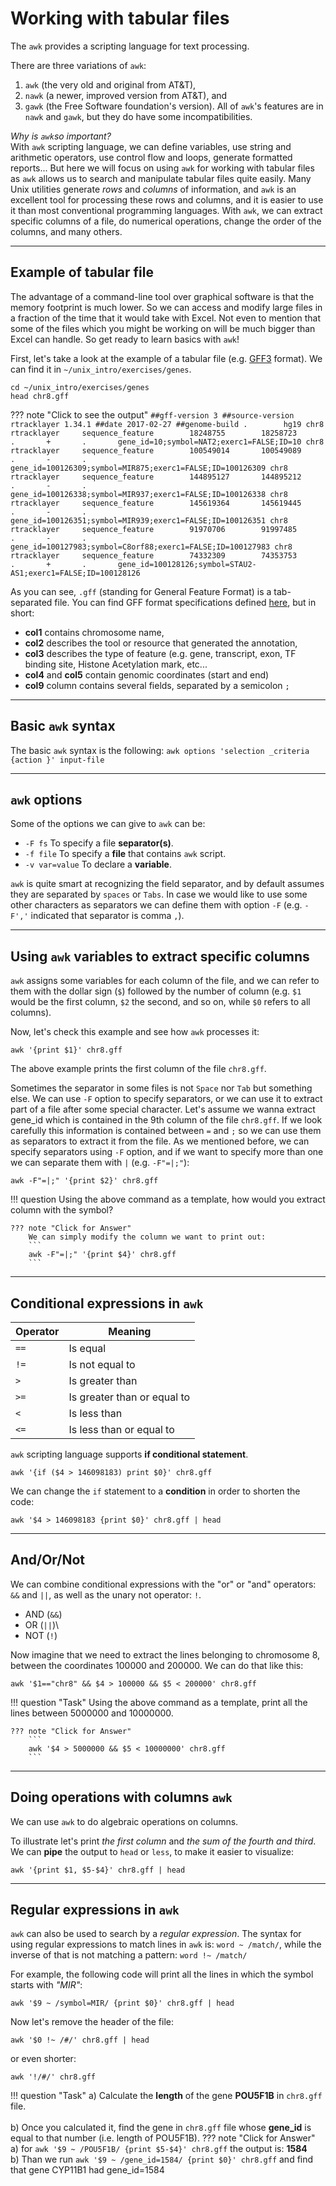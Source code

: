 # Working with tabular files

The `awk` provides a scripting language for text processing.

There are three variations of `awk`:<br /> 
1. `awk` (the very old and original from AT&T),<br /> 
2. `nawk` (a newer, improved version from AT&T), and<br /> 
3. `gawk` (the Free Software foundation's version). All of `awk`'s features are in `nawk` and `gawk`, but they do have some incompatibilities.<br />

*Why is `awk`so important?* <br /> With `awk` scripting language, we can
define variables, use string and arithmetic operators, use control flow
and loops, generate formatted reports... But here we will focus on using
`awk` for working with tabular files as `awk` allows us to search and
manipulate tabular files quite easily. Many Unix utilities generate
*rows* and *columns* of information, and `awk` is an excellent tool for
processing these rows and columns, and it is easier to use it than most
conventional programming languages. With `awk`, we can extract specific
columns of a file, do numerical operations, change the order of the
columns, and many others.

------------------------------------------------------------------------

## Example of tabular file

The advantage of a command-line tool over graphical software is that the
memory footprint is much lower. So we can access and modify large files
in a fraction of the time that it would take with Excel. Not even to
mention that some of the files which you might be working on will be
much bigger than Excel can handle. So get ready to learn basics with
`awk`!

First, let's take a look at the example of a tabular file (e.g. [GFF3](http://www.ensembl.org/info/website/upload/gff3.html#:~:text=GFF3%20File%20Format%20%2D%20Definition%20and,on%20the%20Version%203%20specifications.)
format). We can find it in `~/unix_intro/exercises/genes`.

```
cd ~/unix_intro/exercises/genes
head chr8.gff
```
??? note "Click to see the output"
    ```
    ##gff-version 3
    ##source-version rtracklayer 1.34.1
    ##date 2017-02-27
    ##genome-build .        hg19
    chr8    rtracklayer     sequence_feature        18248755        18258723        .       +       .       gene_id=10;symbol=NAT2;exerc1=FALSE;ID=10
    chr8    rtracklayer     sequence_feature        100549014       100549089       .       -       .       gene_id=100126309;symbol=MIR875;exerc1=FALSE;ID=100126309
    chr8    rtracklayer     sequence_feature        144895127       144895212       .       -       .       gene_id=100126338;symbol=MIR937;exerc1=FALSE;ID=100126338
    chr8    rtracklayer     sequence_feature        145619364       145619445       .       -       .       gene_id=100126351;symbol=MIR939;exerc1=FALSE;ID=100126351
    chr8    rtracklayer     sequence_feature        91970706        91997485        .       -       .       gene_id=100127983;symbol=C8orf88;exerc1=FALSE;ID=100127983
    chr8    rtracklayer     sequence_feature        74332309        74353753        .       +       .       gene_id=100128126;symbol=STAU2-AS1;exerc1=FALSE;ID=100128126
    ```

As you can see, `.gff` (standing for General Feature Format) is a
tab-separated file. You can find GFF format specifications defined
[here](https://genome.ucsc.edu/FAQ/FAQformat.html#format3), but in
short:

-   **col1** contains chromosome name,
-   **col2** describes the tool or resource that generated the
    annotation,
-   **col3** describes the type of feature (e.g. gene, transcript, exon,
    TF binding site, Histone Acetylation mark, etc...
-   **col4** and **col5** contain genomic coordinates (start and end)
-   **col9** column contains several fields, separated by a semicolon `;`

------------------------------------------------------------------------

## Basic `awk` syntax

The basic `awk` syntax is the following:
`awk options 'selection _criteria {action }' input-file`

------------------------------------------------------------------------

## `awk` options

Some of the options we can give to `awk` can be:

-   `-F fs` To specify a file **separator(s)**.
-   `-f file` To specify a **file** that contains `awk` script.
-   `-v var=value` To declare a **variable**.

`awk` is quite smart at recognizing the field separator, and by default
assumes they are separated by `spaces` or `Tabs`. In case we would like
to use some other characters as separators we can define them with
option `-F` (e.g. `-F','` indicated that separator is comma `,`).

------------------------------------------------------------------------

## Using `awk` variables to extract specific columns

`awk` assigns some variables for each column of the file, and we can
refer to them with the dollar sign (`$`) followed by the number of
column (e.g. `$1` would be the first column, `$2` the second, and so on,
while `$0` refers to all columns).

Now, let's check this example and see how `awk` processes it:

```
awk '{print $1}' chr8.gff
```

The above example prints the first column of the file `chr8.gff`.

Sometimes the separator in some files is not `Space` nor `Tab` but
something else. We can use `-F` option to specify separators, or we can
use it to extract part of a file after some special character. Let's
assume we wanna extract gene_id which is contained in the 9th column of
the file `chr8.gff`. If we look carefully this information is contained
between `=` and `;` so we can use them as separators to extract it from
the file. As we mentioned before, we can specify separators using `-F`
option, and if we want to specify more than one we can separate them
with `|` (e.g. `-F"=|;"`):

```
awk -F"=|;" '{print $2}' chr8.gff
```

!!! question
    Using the above command as a template, how would you extract column with the symbol?

    ??? note "Click for Answer"
        We can simply modify the column we want to print out:
        ```
        awk -F"=|;" '{print $4}' chr8.gff
        ```
------------------------------------------------------------------------

## Conditional expressions in `awk`

| Operator | Meaning                     |
|----------|-----------------------------|
| `==`     | Is equal                    |
| `!=`     | Is not equal to             |
| `>`      | Is greater than             |
| `>=`     | Is greater than or equal to |
| `<`      | Is less than                |
| `<=`     | Is less than or equal to    |

`awk` scripting language supports **if conditional statement**.

    awk '{if ($4 > 146098183) print $0}' chr8.gff

We can change the `if` statement to a **condition** in order to shorten
the code:

    awk '$4 > 146098183 {print $0}' chr8.gff | head

------------------------------------------------------------------------

## And/Or/Not

We can combine conditional expressions with the "or" or "and" operators:
`&&` and `||`, as well as the unary not operator: `!`.

-   AND (`&&`)
-   OR (`||`)\
-   NOT (`!`)

Now imagine that we need to extract the lines belonging to chromosome 8,
between the coordinates 100000 and 200000. We can do that like this:

```
awk '$1=="chr8" && $4 > 100000 && $5 < 200000' chr8.gff
```

!!! question "Task"
    Using the above command as a template, print all the lines between 5000000 and 10000000.

    ??? note "Click for Answer"
        ```
        awk '$4 > 5000000 && $5 < 10000000' chr8.gff
        ```
------------------------------------------------------------------------

## Doing operations with columns `awk`

We can use `awk` to do algebraic operations on columns.

To illustrate let's print *the first column* and *the sum of the fourth
and third*. We can **pipe** the output to `head` or `less`, to make it
easier to visualize:

```
awk '{print $1, $5-$4}' chr8.gff | head
```

------------------------------------------------------------------------

## Regular expressions in `awk`

`awk` can also be used to search by a *regular expression*. The syntax
for using regular expressions to match lines in `awk` is:
`word ~ /match/`, while the inverse of that is not matching a pattern:
`word !~ /match/`

For example, the following code will print all the lines in which the
symbol starts with *"MIR"*:

```
awk '$9 ~ /symbol=MIR/ {print $0}' chr8.gff | head
```

Now let's remove the header of the file:

```
awk '$0 !~ /#/' chr8.gff | head
```

or even shorter: 

```
awk '!/#/' chr8.gff
```

!!! question "Task"
    a)  Calculate the **length** of the gene **POU5F1B** in `chr8.gff` file.<br /><br />
    b) Once you calculated it, find the gene in `chr8.gff` file whose **gene_id** is equal to that number (i.e. length of POU5F1B).
    ??? note "Click for Answer"
        <br />a) for `awk '$9 ~ /POU5F1B/ {print $5-$4}' chr8.gff` the output is: **1584** 
        <br />b) Than we run `awk '$9 ~ /gene_id=1584/ {print $0}' chr8.gff` and find that gene CYP11B1 had gene_id=1584